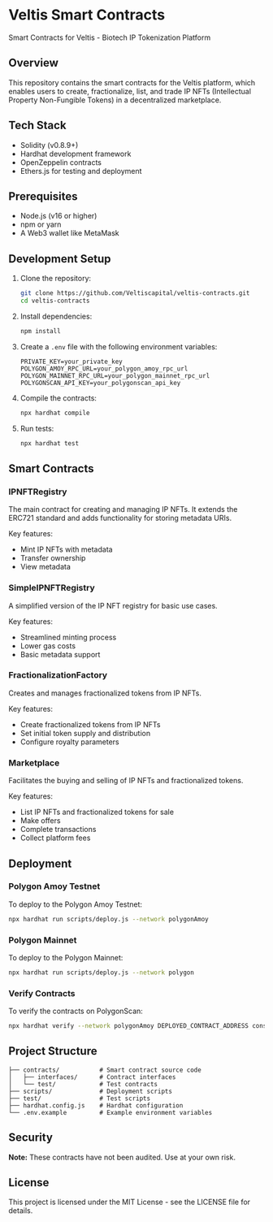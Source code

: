 # Veltis Smart Contracts

Smart Contracts for Veltis - Biotech IP Tokenization Platform

## Overview

This repository contains the smart contracts for the Veltis platform, which enables users to create, fractionalize, list, and trade IP NFTs (Intellectual Property Non-Fungible Tokens) in a decentralized marketplace.

## Tech Stack

- Solidity (v0.8.9+)
- Hardhat development framework
- OpenZeppelin contracts
- Ethers.js for testing and deployment

## Prerequisites

- Node.js (v16 or higher)
- npm or yarn
- A Web3 wallet like MetaMask

## Development Setup

1. Clone the repository:
   ```bash
   git clone https://github.com/Veltiscapital/veltis-contracts.git
   cd veltis-contracts
   ```

2. Install dependencies:
   ```bash
   npm install
   ```

3. Create a `.env` file with the following environment variables:
   ```
   PRIVATE_KEY=your_private_key
   POLYGON_AMOY_RPC_URL=your_polygon_amoy_rpc_url
   POLYGON_MAINNET_RPC_URL=your_polygon_mainnet_rpc_url
   POLYGONSCAN_API_KEY=your_polygonscan_api_key
   ```

4. Compile the contracts:
   ```bash
   npx hardhat compile
   ```

5. Run tests:
   ```bash
   npx hardhat test
   ```

## Smart Contracts

### IPNFTRegistry

The main contract for creating and managing IP NFTs. It extends the ERC721 standard and adds functionality for storing metadata URIs.

Key features:
- Mint IP NFTs with metadata
- Transfer ownership
- View metadata

### SimpleIPNFTRegistry

A simplified version of the IP NFT registry for basic use cases.

Key features:
- Streamlined minting process
- Lower gas costs
- Basic metadata support

### FractionalizationFactory

Creates and manages fractionalized tokens from IP NFTs.

Key features:
- Create fractionalized tokens from IP NFTs
- Set initial token supply and distribution
- Configure royalty parameters

### Marketplace

Facilitates the buying and selling of IP NFTs and fractionalized tokens.

Key features:
- List IP NFTs and fractionalized tokens for sale
- Make offers
- Complete transactions
- Collect platform fees

## Deployment

### Polygon Amoy Testnet

To deploy to the Polygon Amoy Testnet:

```bash
npx hardhat run scripts/deploy.js --network polygonAmoy
```

### Polygon Mainnet

To deploy to the Polygon Mainnet:

```bash
npx hardhat run scripts/deploy.js --network polygon
```

### Verify Contracts

To verify the contracts on PolygonScan:

```bash
npx hardhat verify --network polygonAmoy DEPLOYED_CONTRACT_ADDRESS constructor_argument1 constructor_argument2
```

## Project Structure

```
├── contracts/           # Smart contract source code
│   ├── interfaces/      # Contract interfaces
│   └── test/            # Test contracts
├── scripts/             # Deployment scripts
├── test/                # Test scripts
├── hardhat.config.js    # Hardhat configuration
└── .env.example         # Example environment variables
```

## Security

**Note:** These contracts have not been audited. Use at your own risk.

## License

This project is licensed under the MIT License - see the LICENSE file for details.